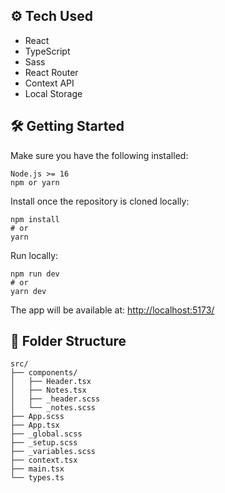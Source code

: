 ## ⚙️ Tech Used

- React
- TypeScript
- Sass
- React Router
- Context API
- Local Storage

## 🛠️ Getting Started

Make sure you have the following installed:
```
Node.js >= 16
npm or yarn
```
Install once the repository is cloned locally:
```
npm install
# or
yarn
```
Run locally:
```
npm run dev
# or
yarn dev
```
The app will be available at: [http://localhost:5173/](http://localhost:5173/)

## 🧩 Folder Structure

```
src/
├── components/
│   ├── Header.tsx
│   ├── Notes.tsx
│   ├── _header.scss
│   └── _notes.scss
├── App.scss
├── App.tsx
├── _global.scss
├── _setup.scss
├── _variables.scss
├── context.tsx
├── main.tsx
└── types.ts
```
